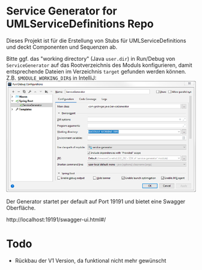 Service Generator for UMLServiceDefinitions Repo
================================================

Dieses Projekt ist für die Erstellung von Stubs für UMLServiceDefinitions und deckt Componenten und Sequenzen ab.

Bitte ggf. das "working directory" (Java `user.dir`) in Run/Debug von `ServiceGenerator` auf das Rootverzeichnis des 
Moduls konfigurieren, damit entsprechende Dateien im Verzeichnis `target` gefunden werden können.
Z.B. `$MODULE_WORKING_DIR$` in IntelliJ: ![](Intellij_Config.png)

Der Generator startet per default auf Port 19191 und bietet eine Swagger Oberfläche.

http://localhost:19191/swagger-ui.html#/

Todo
====
- Rückbau der V1 Version, da funktional nicht mehr gewünscht
